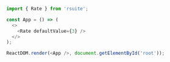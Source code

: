 <!--start-code-->

```js
import { Rate } from 'rsuite';

const App = () => (
  <>
    <Rate defaultValue={3} />
  </>
);

ReactDOM.render(<App />, document.getElementById('root'));
```

<!--end-code-->
